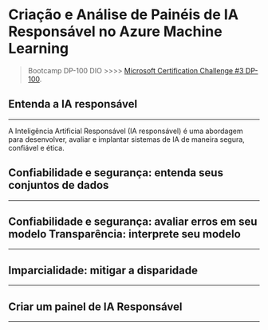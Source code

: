 # Criação e Análise de Painéis de IA Responsável no Azure Machine Learning

> Bootcamp DP-100 DIO  >>>> [Microsoft Certification Challenge #3 DP-100](https://web.dio.me/track/d5adf7bc-330f-4c81-adc1-cac7e65bb151).

## Entenda a IA responsável
---
A Inteligência Artificial Responsável (IA responsável) é uma abordagem para desenvolver, avaliar e implantar sistemas de IA de maneira segura, confiável e ética.




## Confiabilidade e segurança: entenda seus conjuntos de dados 
---
## Confiabilidade e segurança: avaliar erros em seu modelo Transparência: interprete seu modelo
---
## Imparcialidade: mitigar a disparidade
---
## Criar um painel de IA Responsável
---